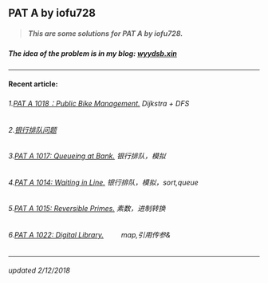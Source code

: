 ## PAT A by iofu728 

>##### This are some solutions for PAT A by iofu728.

##### The idea of the problem is in my blog: [wyydsb.xin][1]
-----
#### Recent article:
###### 1.[PAT A 1018：Public Bike Management.][2]  Dijkstra + DFS
###### 2.[银行排队问题][3]
###### 3.[PAT A 1017: Queueing at Bank.][4]        银行排队，模拟
###### 4.[PAT A 1014: Waiting in Line.][5]         银行排队，模拟，sort,queue
###### 5.[PAT A 1015: Reversible Primes.][6]       素数，进制转换
###### 6.[PAT A 1022: Digital Library.][7]         map,引用传参&

-----
###### updated 2/12/2018


				
[1]:http://wyydsb.xin     "乌云压顶是吧"
[2]: http://wyydsb.xin/2018/02/11/1018/  "PAT A 1018: Public Bike Management (30)"
[3]: http://wyydsb.xin/2018/02/10/slfx/  "银行排队问题分析"
[4]: http://wyydsb.xin/2018/02/10/1017/  "PAT A 1017: Queueing at Bank (25)"
[5]: http://wyydsb.xin/2018/02/10/1014/  "PAT A 1014: Waiting in Line (30)"
[6]: http://wyydsb.xin/2018/02/10/1015/  "PAT A 1015:  Reversible Primes (20)"
[7]:http://wyydsb.xin/2018/02/09/1022/  "PAT A 1022: Digital Library (30)"
